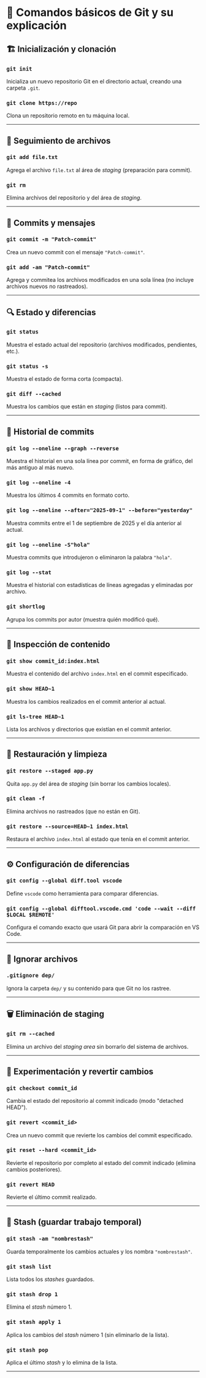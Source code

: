 # 📘 Comandos básicos de Git y su explicación

## 🏗️ Inicialización y clonación

### `git init`
Inicializa un nuevo repositorio Git en el directorio actual, creando una carpeta `.git`.

### `git clone https://repo`
Clona un repositorio remoto en tu máquina local.

---

## 📂 Seguimiento de archivos

### `git add file.txt`
Agrega el archivo `file.txt` al área de *staging* (preparación para commit).

### `git rm`
Elimina archivos del repositorio y del área de *staging*.

---

## 💬 Commits y mensajes

### `git commit -m "Patch-commit"`
Crea un nuevo commit con el mensaje `"Patch-commit"`.

### `git add -am "Patch-commit"`
Agrega y commitea los archivos modificados en una sola línea (no incluye archivos nuevos no rastreados).

---

## 🔍 Estado y diferencias

### `git status`
Muestra el estado actual del repositorio (archivos modificados, pendientes, etc.).

### `git status -s`
Muestra el estado de forma corta (compacta).

### `git diff --cached`
Muestra los cambios que están en *staging* (listos para commit).

---

## 📜 Historial de commits

### `git log --oneline --graph --reverse`
Muestra el historial en una sola línea por commit, en forma de gráfico, del más antiguo al más nuevo.

### `git log --oneline -4`
Muestra los últimos 4 commits en formato corto.

### `git log --oneline --after="2025-09-1" --before="yesterday"`
Muestra commits entre el 1 de septiembre de 2025 y el día anterior al actual.

### `git log --oneline -S"hola"`
Muestra commits que introdujeron o eliminaron la palabra `"hola"`.

### `git log --stat`
Muestra el historial con estadísticas de líneas agregadas y eliminadas por archivo.

### `git shortlog`
Agrupa los commits por autor (muestra quién modificó qué).

---

## 👀 Inspección de contenido

### `git show commit_id:index.html`
Muestra el contenido del archivo `index.html` en el commit especificado.

### `git show HEAD~1`
Muestra los cambios realizados en el commit anterior al actual.

### `git ls-tree HEAD~1`
Lista los archivos y directorios que existían en el commit anterior.

---

## 🔄 Restauración y limpieza

### `git restore --staged app.py`
Quita `app.py` del área de *staging* (sin borrar los cambios locales).

### `git clean -f`
Elimina archivos no rastreados (que no están en Git).

### `git restore --source=HEAD~1 index.html`
Restaura el archivo `index.html` al estado que tenía en el commit anterior.

---

## ⚙️ Configuración de diferencias

### `git config --global diff.tool vscode`
Define `vscode` como herramienta para comparar diferencias.

### `git config --global difftool.vscode.cmd 'code --wait --diff $LOCAL $REMOTE'`
Configura el comando exacto que usará Git para abrir la comparación en VS Code.

---

## 🚫 Ignorar archivos

### `.gitignore dep/`
Ignora la carpeta `dep/` y su contenido para que Git no los rastree.

---

## 🗑️ Eliminación de staging

### `git rm --cached`
Elimina un archivo del *staging area* sin borrarlo del sistema de archivos.

---

## 🧪 Experimentación y revertir cambios

### `git checkout commit_id`
Cambia el estado del repositorio al commit indicado (modo "detached HEAD").

### `git revert <commit_id>`
Crea un nuevo commit que revierte los cambios del commit especificado.

### `git reset --hard <commit_id>`
Revierte el repositorio por completo al estado del commit indicado (elimina cambios posteriores).

### `git revert HEAD`
Revierte el último commit realizado.

---

## 💾 Stash (guardar trabajo temporal)

### `git stash -am "nombrestash"`
Guarda temporalmente los cambios actuales y los nombra `"nombrestash"`.

### `git stash list`
Lista todos los *stashes* guardados.

### `git stash drop 1`
Elimina el *stash* número 1.

### `git stash apply 1`
Aplica los cambios del *stash* número 1 (sin eliminarlo de la lista).

### `git stash pop`
Aplica el último *stash* y lo elimina de la lista.

---
